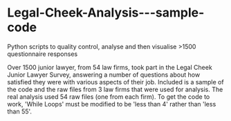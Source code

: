 # Legal-Cheek-Analysis---sample-code
Python scripts to quality control, analyse and then visualise >1500 questionnaire responses

Over 1500 junior lawyer, from 54 law firms,  took part in the Legal Cheek Junior Lawyer Survey, answering a number of questions about how satisfied they were with various aspects of their job. Included is a sample of the code and the raw files from 3 law firms that were used for analysis. The real analysis used 54 raw files (one from each firm). To get the code to work, 'While Loops' must be modified to be 'less than 4' rather than 'less than 55'.
